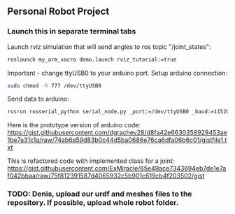 ## Personal Robot Project

### Launch this in separate terminal tabs
Launch rviz simulation that will send angles to ros topic "/joint_states":
```bash
roslaunch my_arm_xacro demo.launch rviz_tutorial:=true
```
Important - change ttyUSB0 to your arduino port. Setup arduino connection:
```bash
sudo chmod -R 777 /dev/ttyUSB0
```
Send  data to arduino:
```bash
rosrun rosserial_python serial_node.py _port:=/dev/ttyUSB0 _baud:=115200
```
Here is the prototype version of arduino code:
https://gist.githubusercontent.com/dgrachev28/d8fa42e6630358929453ae1be7a31c1a/raw/74ab6a59d83b0c44d5ba0686e76ca6dfa06b6c01/gistfile1.txt

This is refactored code with implemented class for a joint:
https://gist.githubusercontent.com/ExMiracle/65e49ace7343694eb7de1e7af042bbaa/raw/75f812391587d4065932c5b901c619cb4f203502/gist

### TODO: Denis, upload our urdf and meshes files to the repository. If possible, upload whole robot folder.